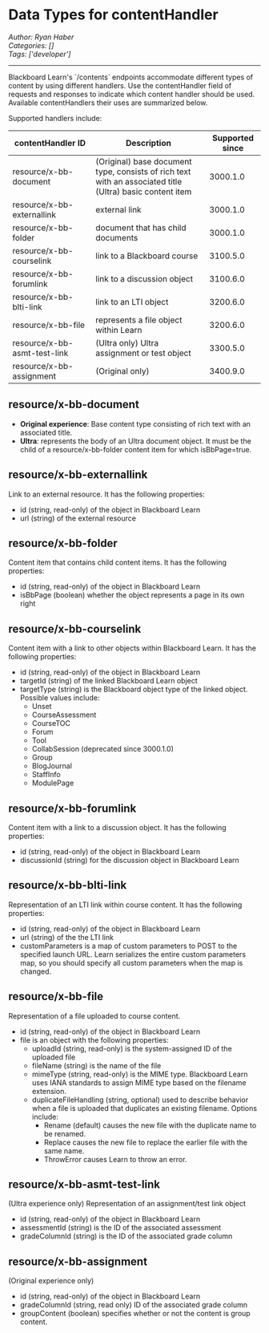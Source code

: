 # Data Types for contentHandler
*Author: Ryan Haber*  
*Categories: []*  
*Tags: ['developer']*  
<hr />
Blackboard Learn's `/contents` endpoints accommodate different types of content
by using different handlers. Use the contentHandler field of requests and
responses to indicate which content handler should be used. Available
contentHandlers their uses are summarized below.

Supported handlers include:

| contentHandler ID | Description | Supported since |
| ----------------- | ----------- | --------------- |
| resource/x-bb-document | (Original) base document type, consists of rich text with an associated title<br />(Ultra) basic content item | 3000.1.0 |
| resource/x-bb-externallink | external link | 3000.1.0 |
| resource/x-bb-folder | document that has child documents | 3000.1.0 |
| resource/x-bb-courselink | link to a Blackboard course | 3100.5.0 |
| resource/x-bb-forumlink | link to a discussion object | 3100.6.0 |
| resource/x-bb-blti-link | link to an LTI object | 3200.6.0 |
| resource/x-bb-file | represents a file object within Learn | 3200.6.0 |
| resource/x-bb-asmt-test-link | (Ultra only) Ultra assignment or test object | 3300.5.0 |
| resource/x-bb-assignment | (Original only) | 3400.9.0 |

## resource/x-bb-document

* **Original experience**: Base content type consisting of rich text with an associated title.  
* **Ultra**: represents the body of an Ultra document object. It must be the child of a resource/x-bb-folder content item for which isBbPage=true.

## resource/x-bb-externallink

Link to an external resource. It has the following properties:

* id (string, read-only) of the object in Blackboard Learn
* url (string) of the external resource

## resource/x-bb-folder

Content item that contains child content items. It has the following
properties:

* id (string, read-only) of the object in Blackboard Learn
* isBbPage (boolean) whether the object represents a page in its own right

## resource/x-bb-courselink

Content item with a link to other objects within Blackboard Learn. It has the
following properties:

* id (string, read-only) of the object in Blackboard Learn
* targetId (string) of the linked Blackboard Learn object
* targetType (string) is the Blackboard object type of the linked object. Possible values include:
  * Unset
  * CourseAssessment
  * CourseTOC
  * Forum
  * Tool
  * CollabSession (deprecated since 3000.1.0)
  * Group
  * BlogJournal
  * StaffInfo
  * ModulePage

## resource/x-bb-forumlink

Content item with a link to a discussion object. It has the following
properties:

* id (string, read-only) of the object in Blackboard Learn
* discussionId (string) for the discussion object in Blackboard Learn

## resource/x-bb-blti-link

Representation of an LTI link within course content. It has the following
properties:

* id (string, read-only) of the object in Blackboard Learn
* url (string) of the the LTI link
* customParameters is a map of custom parameters to POST to the specified launch URL. Learn serializes the entire custom parameters map, so you should specify all custom parameters when the map is changed.

## resource/x-bb-file

Representation of a file uploaded to course content.

* id (string, read-only) of the object in Blackboard Learn
* file is an object with the following properties:
  * uploadId (string, read-only) is the system-assigned ID of the uploaded file
  * fileName (string) is the name of the file
  * mimeType (string, read-only) is the MIME type. Blackboard Learn uses IANA standards to assign MIME type based on the filename extension.
  * duplicateFileHandling (string, optional) used to describe behavior when a file is uploaded that duplicates an existing filename. Options include:
    * Rename (default) causes the new file with the duplicate name to be renamed.
    * Replace causes the new file to replace the earlier file with the same name.
    * ThrowError causes Learn to throw an error.

## resource/x-bb-asmt-test-link

(Ultra experience only) Representation of an assignment/test link object

* id (string, read-only) of the object in Blackboard Learn
* assessmentId (string) is the ID of the associated assessment
* gradeColumnId (string) is the ID of the associated grade column

## resource/x-bb-assignment

(Original experience only)

* id (string, read-only) of the object in Blackboard Learn
* gradeColumnId (string, read only) ID of the associated grade column
* groupContent (boolean) specifies whether or not the content is group content.
